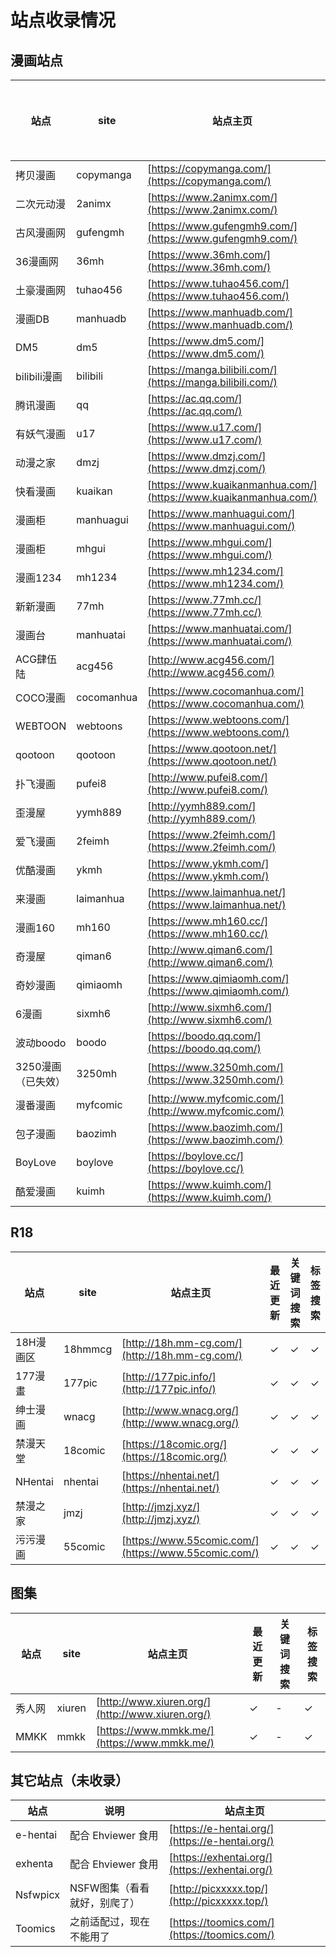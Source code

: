 # 站点收录情况

## 漫画站点

| 站点 | site | 站点主页 | 最近更新 | 关键词搜索 | 标签搜索 |
| --- | --- | --- | --- | --- | --- |
| 拷贝漫画 | copymanga | [https://copymanga.com/](https://copymanga.com/) | ✓ | ✓ | ✓ |
| 二次元动漫 | 2animx | [https://www.2animx.com/](https://www.2animx.com/) | ✓ | ✓ | ✓ |
| 古风漫画网 | gufengmh | [https://www.gufengmh9.com/](https://www.gufengmh9.com/) | ✓ | - | ✓ |
| 36漫画网 | 36mh | [https://www.36mh.com/](https://www.36mh.com/) | ✓ | - | ✓ |
| 土豪漫画网 | tuhao456 | [https://www.tuhao456.com/](https://www.tuhao456.com/) | ✓ | ✓ | ✓ |
| 漫画DB | manhuadb | [https://www.manhuadb.com/](https://www.manhuadb.com/) | ✓ | ✓ | ✓ |
| DM5 | dm5 | [https://www.dm5.com/](https://www.dm5.com/) | ✓ | ✓ | ✓ |
| bilibili漫画 | bilibili | [https://manga.bilibili.com/](https://manga.bilibili.com/) | ✓ | ✓ | ✓ |
| 腾讯漫画 | qq | [https://ac.qq.com/](https://ac.qq.com/) | ✓ | ✓ | ✓ |
| 有妖气漫画 | u17 |  [https://www.u17.com/](https://www.u17.com/) | ✓ | ✓ | ✓ |
| 动漫之家 | dmzj | [https://www.dmzj.com/](https://www.dmzj.com/) | ✓ | ✓ | ✓ |
| 快看漫画 | kuaikan | [https://www.kuaikanmanhua.com/](https://www.kuaikanmanhua.com/) | ✓ | ✓ | ✓ |
| 漫画柜 | manhuagui | [https://www.manhuagui.com/](https://www.manhuagui.com/) | ✓ | ✓ | ✓ |
| 漫画柜 | mhgui | [https://www.mhgui.com/](https://www.mhgui.com/) | ✓ | ✓ | ✓ |
| 漫画1234 | mh1234 | [https://www.mh1234.com/](https://www.mh1234.com/) | ✓ | ✓ | ✓ |
| 新新漫画 | 77mh | [https://www.77mh.cc/](https://www.77mh.cc/) | ✓ | ✓ | ✓ |
| 漫画台 | manhuatai | [https://www.manhuatai.com/](https://www.manhuatai.com/) | ✓ | - | - |
| ACG肆伍陆 | acg456 | [http://www.acg456.com/](http://www.acg456.com/) | ✓ | - | ✓ |
| COCO漫画 | cocomanhua | [https://www.cocomanhua.com/](https://www.cocomanhua.com/) | ✓ | ✓ | ✓ |
| WEBTOON | webtoons | [https://www.webtoons.com/](https://www.webtoons.com/) | ✓ | - | - |
| qootoon | qootoon  | [https://www.qootoon.net/](https://www.qootoon.net/) | ✓ | - | - |
| 扑飞漫画 | pufei8 | [http://www.pufei8.com/](http://www.pufei8.com/) | - | - | ✓ |
| 歪漫屋 | yymh889 | [http://yymh889.com/](http://yymh889.com/) | ✓ | ✓ | - |
| 爱飞漫画 | 2feimh | [https://www.2feimh.com/](https://www.2feimh.com/) | - | - | - |
| 优酷漫画 | ykmh | [https://www.ykmh.com/](https://www.ykmh.com/) | ✓ | ✓ | - |
| 来漫画 | laimanhua | [https://www.laimanhua.net/](https://www.laimanhua.net/) | ✓ | ✓ | ✓ |
| 漫画160 | mh160 | [https://www.mh160.cc/](https://www.mh160.cc/) | ✓ | ✓ | ✓ |
| 奇漫屋 | qiman6 | [http://www.qiman6.com/](http://www.qiman6.com/) | ✓ | ✓ | ✓ |
| 奇妙漫画 | qimiaomh | [https://www.qimiaomh.com/](https://www.qimiaomh.com/) | ✓ | ✓ | ✓ |
| 6漫画 | sixmh6 | [http://www.sixmh6.com/](http://www.sixmh6.com/) | ✓ | ✓ | ✓ |
| 波动boodo | boodo | [https://boodo.qq.com/](https://boodo.qq.com/) | ✓ | ✓ | ✓ |
| 3250漫画（已失效） | 3250mh | [https://www.3250mh.com/](https://www.3250mh.com/) | ✓ | ✓ | ✓ |
| 漫番漫画 | myfcomic | [http://www.myfcomic.com/](http://www.myfcomic.com/) | ✓ | ✓ | ✓ |
| 包子漫画 | baozimh | [https://www.baozimh.com/](https://www.baozimh.com/) | ✓ | ✓ | ✓ |
| BoyLove | boylove | [https://boylove.cc/](https://boylove.cc/) | ✓ | ✓ | ✓ |
| 酷爱漫画 | kuimh | [https://www.kuimh.com/](https://www.kuimh.com/) | ✓ | ✓ | ✓ |


## R18

| 站点 | site | 站点主页 | 最近更新 | 关键词搜索 | 标签搜索 |
| --- | --- | --- | --- | --- | --- |
| 18H漫画区 | 18hmmcg | [http://18h.mm-cg.com/](http://18h.mm-cg.com/) | ✓ | ✓ | ✓ |
| 177漫畫 | 177pic | [http://177pic.info/](http://177pic.info/) | ✓ | ✓ | ✓ |
| 绅士漫画 | wnacg | [http://www.wnacg.org/](http://www.wnacg.org/) | ✓ | ✓ | ✓ |
| 禁漫天堂 | 18comic | [https://18comic.org/](https://18comic.org/) | ✓ | ✓ | ✓ |
| NHentai | nhentai | [https://nhentai.net/](https://nhentai.net/) | ✓ | ✓ | ✓ |
| 禁漫之家 | jmzj | [http://jmzj.xyz/](http://jmzj.xyz/) | ✓ | ✓ | ✓ |
| 污污漫画 | 55comic | [https://www.55comic.com/](https://www.55comic.com/) | ✓ | ✓ | ✓ |

## 图集

| 站点 | site | 站点主页 | 最近更新 | 关键词搜索 | 标签搜索 |
| --- | --- | --- | --- | --- | --- |
| 秀人网 | xiuren | [http://www.xiuren.org/](http://www.xiuren.org/) | ✓ | - | ✓ |
| MMKK | mmkk | [https://www.mmkk.me/](https://www.mmkk.me/) | ✓ | - | ✓ |


## 其它站点（未收录）

| 站点 | 说明 | 站点主页 |
| --- | --- | --- |
| e-hentai | 配合 Ehviewer 食用 | [https://e-hentai.org/](https://e-hentai.org/) |
| exhenta | 配合 Ehviewer 食用 | [https://exhentai.org/](https://exhentai.org/) |
| Nsfwpicx | NSFW图集（看看就好，别爬了） | [http://picxxxxx.top/](http://picxxxxx.top/) |
| Toomics | 之前适配过，现在不能用了 |  [https://toomics.com/](https://toomics.com/) |

